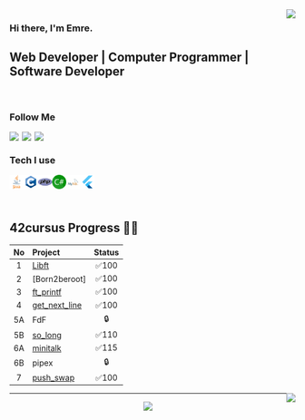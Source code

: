 <img src="https://media.giphy.com/media/WFZvB7VIXBgiz3oDXE/source.gif" align="right" height="250">

### Hi there, I'm Emre.

## Web Developer | Computer Programmer | Software Developer


<br />

### Follow Me

[book]: https://4lphasoftware.com
[instagram]: https://instagram.com/_zeus_cp
[linkedin]: https://www.linkedin.com/in/yunus-emre-can%C4%9Fa-74195a211/

[<img  width="22" src="favicon.ico" align="left" />][book]
[<img  width="22" src="https://unpkg.com/simple-icons@v4/icons/instagram.svg" align="left" />][instagram]
[<img  width="22" src="https://unpkg.com/simple-icons@v4/icons/linkedin.svg" align="left" />][linkedin]

<br />

### Tech I use

<img align="left"  src="https://raw.githubusercontent.com/github/explore/80688e429a7d4ef2fca1e82350fe8e3517d3494d/topics/java/java.png" width="25" height="25" />
<img align="left" src="https://raw.githubusercontent.com/github/explore/80688e429a7d4ef2fca1e82350fe8e3517d3494d/topics/c/c.png" width="25" height="25" />
<img align="left" src="https://raw.githubusercontent.com/github/explore/80688e429a7d4ef2fca1e82350fe8e3517d3494d/topics/php/php.png" width="25" height="25" />
<img align="left" src="https://raw.githubusercontent.com/github/explore/80688e429a7d4ef2fca1e82350fe8e3517d3494d/topics/csharp/csharp.png" width="25" height="25" />
<img align="left" src="https://raw.githubusercontent.com/github/explore/80688e429a7d4ef2fca1e82350fe8e3517d3494d/topics/mysql/mysql.png" width="25" height="25" />
<img align="left" src="https://raw.githubusercontent.com/github/explore/80688e429a7d4ef2fca1e82350fe8e3517d3494d/topics/flutter/flutter.png" width="25" height="25" />

<br>
<br>
<br>

## 42cursus Progress 💪🏻

| No  | Project                                     | Status |   
| :-: | :------------------------------------------ | :----: | 
| 1   | [Libft](../../../libft)                         | ✅100  |  
| 2   | [Born2beroot]                               | ✅100  |  
| 3   | [ft_printf](../../../ft_printf)                | ✅100  | 
| 4   | [get_next_line](../../../get-next-line)     | ✅100  |  
| 5A  | FdF                                         | 🔒     |  
| 5B  | [so_long](../../../so_long)                 | ✅110  | 
| 6A  | [minitalk](../../../Minitalk)              | ✅115  | 
| 6B  | pipex                                       | 🔒     | 
| 7   | [push_swap](../../../push_swap)             | ✅100  | 

<img src="https://github-readme-stats.vercel.app/api/top-langs/?username=ycanga&layout=radical" align="right">

<hr align="center">
<div align="center">
<img src="https://github-readme-stats.vercel.app/api?username=ycanga&theme=radical">

</div>


